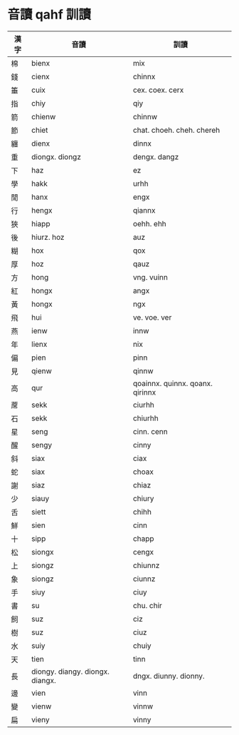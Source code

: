 # 音讀 qahf 訓讀

| 漢字 | 音讀 | 訓讀 |
| --- | --- | --- |
| 棉 | bienx | mix |
| 錢 | cienx | chinnx |
| 箠 | cuix | cex. coex. cerx |
| 指 | chiy | qiy |
| 箭 | chienw | chinnw |
| 節 | chiet | chat. choeh. cheh. chereh |
| 纏 | dienx | dinnx |
| 重 | diongx. diongz | dengx. dangz |
| 下 | haz | ez |
| 學 | hakk | urhh |
| 閒 | hanx | engx |
| 行 | hengx | qiannx |
| 狹 | hiapp | oehh. ehh |
| 後 | hiurz. hoz | auz |
| 糊 | hox | qox |
| 厚 | hoz | qauz |
| 方 | hong | vng. vuinn |
| 紅 | hongx | angx |
| 黃 | hongx | ngx |
| 飛 | hui | ve. voe. ver |
| 燕 | ienw | innw |
| 年 | lienx | nix |
| 偏 | pien | pinn |
| 見 | qienw | qinnw |
| 高 | qur | qoainnx. quinnx. qoanx. qirinnx |
| 蓆 | sekk | ciurhh |
| 石 | sekk | chiurhh |
| 星 | seng | cinn. cenn |
| 醒 | sengy | cinny |
| 斜 | siax | ciax |
| 蛇 | siax | choax |
| 謝 | siaz | chiaz |
| 少 | siauy | chiury |
| 舌 | siett | chihh |
| 鮮 | sien | cinn |
| 十 | sipp | chapp |
| 松 | siongx | cengx |
| 上 | siongz | chiunnz |
| 象 | siongz | ciunnz |
| 手 | siuy | ciuy |
| 書 | su | chu. chir |
| 飼 | suz | ciz|
| 樹 | suz | ciuz |
| 水 | suiy | chuiy |
| 天 | tien | tinn |
| 長 | diongy. diangy. diongx. diangx. | dngx. diunny. dionny. |
| 邊 | vien | vinn |
| 變 | vienw | vinnw |
| 扁 | vieny | vinny |
